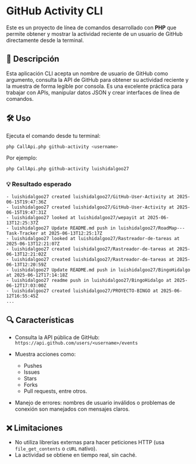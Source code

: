 # GitHub Activity CLI

Este es un proyecto de línea de comandos desarrollado con **PHP** que permite obtener y mostrar la actividad reciente de un usuario de GitHub directamente desde la terminal.

## 🧠 Descripción

Esta aplicación CLI acepta un nombre de usuario de GitHub como argumento, consulta la API de GitHub para obtener su actividad reciente y la muestra de forma legible por consola. Es una excelente práctica para trabajar con APIs, manipular datos JSON y crear interfaces de línea de comandos.

## 🛠️ Uso

Ejecuta el comando desde tu terminal:

```bash
php CallApi.php github-activity <username>
```

Por ejemplo:

```bash
php CallApi.php github-activity luishidalgoo27
```

### 💡 Resultado esperado

```
- luishidalgoo27 created luishidalgoo27/GitHub-User-Activity at 2025-06-15T19:47:36Z
- luishidalgoo27 created luishidalgoo27/GitHub-User-Activity at 2025-06-15T19:47:31Z
- luishidalgoo27 looked at luishidalgoo27/wepayit at 2025-06-13T12:25:37Z
- luishidalgoo27 Update README.md push in luishidalgoo27/RoadMap---Task-Tracker at 2025-06-13T12:25:17Z
- luishidalgoo27 looked at luishidalgoo27/Rastreador-de-tareas at 2025-06-13T12:21:07Z
- luishidalgoo27 created luishidalgoo27/Rastreador-de-tareas at 2025-06-13T12:21:02Z
- luishidalgoo27 created luishidalgoo27/Rastreador-de-tareas at 2025-06-13T12:20:59Z
- luishidalgoo27 Update README.md push in luishidalgoo27/BingoHidalgo at 2025-06-12T17:14:18Z
- luishidalgoo27 readme push in luishidalgoo27/BingoHidalgo at 2025-06-12T17:03:00Z
- luishidalgoo27 created luishidalgoo27/PROYECTO-BINGO at 2025-06-12T16:55:45Z
...
```

## 🔍 Características

- Consulta la API pública de GitHub:  
  `https://api.github.com/users/<username>/events`

- Muestra acciones como:
  - Pushes
  - Issues
  - Stars
  - Forks
  - Pull requests, entre otros.

- Manejo de errores: nombres de usuario inválidos o problemas de conexión son manejados con mensajes claros.

## ❌ Limitaciones

- No utiliza librerías externas para hacer peticiones HTTP (usa `file_get_contents` o `cURL` nativo).
- La actividad se obtiene en tiempo real, sin caché.


